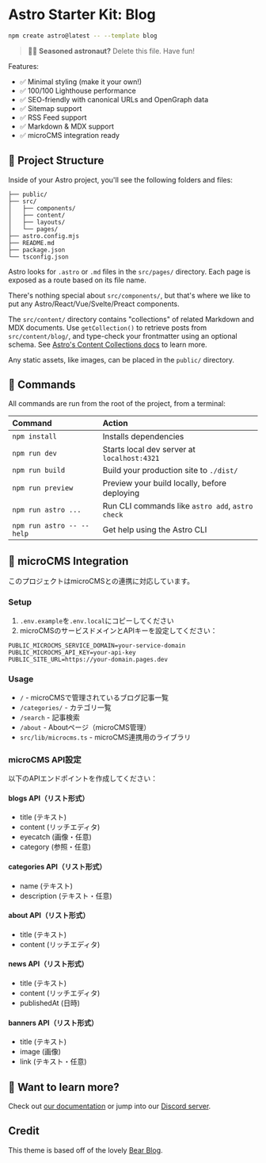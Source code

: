 # Astro Starter Kit: Blog

```sh
npm create astro@latest -- --template blog
```

> 🧑‍🚀 **Seasoned astronaut?** Delete this file. Have fun!

Features:

- ✅ Minimal styling (make it your own!)
- ✅ 100/100 Lighthouse performance
- ✅ SEO-friendly with canonical URLs and OpenGraph data
- ✅ Sitemap support
- ✅ RSS Feed support
- ✅ Markdown & MDX support
- ✅ microCMS integration ready

## 🚀 Project Structure

Inside of your Astro project, you'll see the following folders and files:

```text
├── public/
├── src/
│   ├── components/
│   ├── content/
│   ├── layouts/
│   └── pages/
├── astro.config.mjs
├── README.md
├── package.json
└── tsconfig.json
```

Astro looks for `.astro` or `.md` files in the `src/pages/` directory. Each page is exposed as a route based on its file name.

There's nothing special about `src/components/`, but that's where we like to put any Astro/React/Vue/Svelte/Preact components.

The `src/content/` directory contains "collections" of related Markdown and MDX documents. Use `getCollection()` to retrieve posts from `src/content/blog/`, and type-check your frontmatter using an optional schema. See [Astro's Content Collections docs](https://docs.astro.build/en/guides/content-collections/) to learn more.

Any static assets, like images, can be placed in the `public/` directory.

## 🧞 Commands

All commands are run from the root of the project, from a terminal:

| Command                   | Action                                           |
| :------------------------ | :----------------------------------------------- |
| `npm install`             | Installs dependencies                            |
| `npm run dev`             | Starts local dev server at `localhost:4321`      |
| `npm run build`           | Build your production site to `./dist/`          |
| `npm run preview`         | Preview your build locally, before deploying     |
| `npm run astro ...`       | Run CLI commands like `astro add`, `astro check` |
| `npm run astro -- --help` | Get help using the Astro CLI                     |

## 📝 microCMS Integration

このプロジェクトはmicroCMSとの連携に対応しています。

### Setup

1. `.env.example`を`.env.local`にコピーしてください
2. microCMSのサービスドメインとAPIキーを設定してください：

```
PUBLIC_MICROCMS_SERVICE_DOMAIN=your-service-domain
PUBLIC_MICROCMS_API_KEY=your-api-key
PUBLIC_SITE_URL=https://your-domain.pages.dev
```

### Usage

- `/` - microCMSで管理されているブログ記事一覧
- `/categories/` - カテゴリ一覧
- `/search` - 記事検索
- `/about` - Aboutページ（microCMS管理）
- `src/lib/microcms.ts` - microCMS連携用のライブラリ

### microCMS API設定

以下のAPIエンドポイントを作成してください：

#### blogs API（リスト形式）
- title (テキスト)
- content (リッチエディタ)
- eyecatch (画像・任意)
- category (参照・任意)

#### categories API（リスト形式）
- name (テキスト)
- description (テキスト・任意)

#### about API（リスト形式）
- title (テキスト)
- content (リッチエディタ)

#### news API（リスト形式）
- title (テキスト)
- content (リッチエディタ)
- publishedAt (日時)

#### banners API（リスト形式）
- title (テキスト)
- image (画像)
- link (テキスト・任意)

## 👀 Want to learn more?

Check out [our documentation](https://docs.astro.build) or jump into our [Discord server](https://astro.build/chat).

## Credit

This theme is based off of the lovely [Bear Blog](https://github.com/HermanMartinus/bearblog/).
